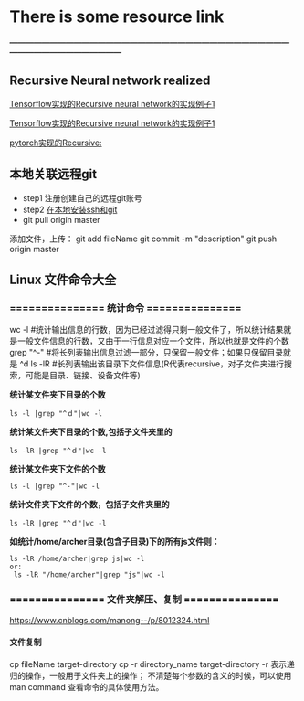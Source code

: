 
# There is some resource link
***—————————————————————————————————————————————————***


## Recursive Neural network realized

[Tensorflow实现的Recursive neural network的实现例子1](https://github.com/vijayvee/Recursive-neural-networks-TensorFlow)

[Tensorflow实现的Recursive neural network的实现例子1](http://www.kdnuggets.com/2016/06/recursive-neural-networks-tensorflow.html)

[pytorch实现的Recursive:](http://ju.outofmemory.cn/entry/312166) 
## 本地关联远程git
- step1 注册创建自己的远程git账号
- step2 [在本地安装ssh和git](https://www.cnblogs.com/superGG1990/p/6844952.html)
- git pull origin master

添加文件，上传：
git add fileName
git commit -m "description"
git push origin master


## Linux 文件命令大全

### =============== 统计命令 ===============
 wc -l #统计输出信息的行数，因为已经过滤得只剩一般文件了，所以统计结果就是一般文件信息的行数，又由于一行信息对应一个文件，所以也就是文件的个数
 grep "^-" #将长列表输出信息过滤一部分，只保留一般文件；如果只保留目录就是 ^d
 ls -lR #长列表输出该目录下文件信息(R代表recursive，对子文件夹进行搜索，可能是目录、链接、设备文件等)
 
 **统计某文件夹下目录的个数**
 ```
 ls -l |grep "^ｄ"|wc -l
 ```
 
 **统计某文件夹下目录的个数,包括子文件夹里的**
 ```
 ls -lR |grep "^ｄ"|wc -l
 ```
 
 **统计某文件夹下文件的个数**
 ```
 ls -l |grep "^-"|wc -l
 ```
 
**统计文件夹下文件的个数，包括子文件夹里的**
 ```
 ls -lR |grep "^ｄ"|wc -l
 ```
 
 **如统计/home/archer目录(包含子目录)下的所有js文件则：**
 ```
 ls -lR /home/archer|grep js|wc -l
 or:
  ls -lR "/home/archer"|grep "js"|wc -l
 ```


### =============== 文件夹解压、复制 ===============
https://www.cnblogs.com/manong--/p/8012324.html

#### 文件复制
cp fileName target-directory
cp -r directory_name target-directory
-r 表示递归的操作，一般用于文件夹上的操作；
不清楚每个参数的含义的时候，可以使用  man command 查看命令的具体使用方法。
